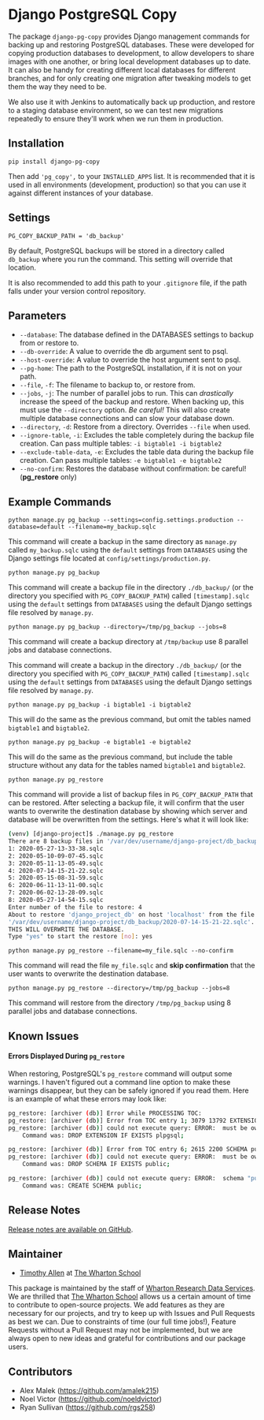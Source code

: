 # Django PostgreSQL Copy

The package `django-pg-copy` provides Django management commands for backing up and restoring PostgreSQL databases. These were developed for copying production databases to development, to allow developers to share images with one another, or bring local development databases up to date. It can also be handy for creating different local databases for different branches, and for only creating one migration after tweaking models to get them the way they need to be.

We also use it with Jenkins to automatically back up production, and restore to a staging database environment, so we can test new migrations repeatedly to ensure they'll work when we run them in production.

## Installation

`pip install django-pg-copy`

Then add `'pg_copy',` to your `INSTALLED_APPS` list. It is recommended that it is used in all environments (development, production) so that you can use it against different instances of your database.

## Settings

`PG_COPY_BACKUP_PATH = 'db_backup'`

By default, PostgreSQL backups will be stored in a directory called `db_backup` where you run the command. This setting will override that location.

It is also recommended to add this path to your `.gitignore` file, if the path falls under your version control repository.

## Parameters

* `--database`: The database defined in the DATABASES settings to backup from or restore to.
* `--db-override`: A value to override the db argument sent to psql.
* `--host-override`: A value to override the host argument sent to psql.
* `--pg-home`: The path to the PostgreSQL installation, if it is not on your path.
* `--file`, `-f`: The filename to backup to, or restore from.
* `--jobs`, `-j`: The number of parallel jobs to run. This can *drastically* increase the speed of the backup and restore. When backing up, this must use the `--directory` option. *Be careful!* This will also create multiple database connections and can slow your database down.
* `--directory`, `-d`: Restore from a directory. Overrides `--file` when used.
* `--ignore-table`, `-i`: Excludes the table completely during the backup file creation. Can pass multiple tables: `-i bigtable1 -i bigtable2`
* `--exclude-table-data`, `-e`: Excludes the table data during the backup file creation. Can pass multiple tables: `-e bigtable1 -e bigtable2`
* `--no-confirm`: Restores the database without confirmation: be careful! (**pg_restore** only)

## Example Commands

`python manage.py pg_backup --settings=config.settings.production --database=default --filename=my_backup.sqlc`

This command will create a backup in the same directory as `manage.py` called `my_backup.sqlc` using the `default` settings from `DATABASES` using the Django settings file located at `config/settings/production.py`.

`python manage.py pg_backup`

This command will create a backup file in the directory `./db_backup/` (or the directory you specified with `PG_COPY_BACKUP_PATH`) called `[timestamp].sqlc` using the `default` settings from `DATABASES` using the default Django settings file resolved by `manage.py`.

`python manage.py pg_backup --directory=/tmp/pg_backup --jobs=8`

This command will create a backup directory at `/tmp/backup` use 8 parallel jobs and database connections.

This command will create a backup in the directory `./db_backup/` (or the directory you specified with `PG_COPY_BACKUP_PATH`) called `[timestamp].sqlc` using the `default` settings from `DATABASES` using the default Django settings file resolved by `manage.py`.

`python manage.py pg_backup -i bigtable1 -i bigtable2`

This will do the same as the previous command, but omit the tables named `bigtable1` and `bigtable2`.

`python manage.py pg_backup -e bigtable1 -e bigtable2`

This will do the same as the previous command, but include the table structure without any data for the tables named `bigtable1` and `bigtable2`.

`python manage.py pg_restore`

This command will provide a list of backup files in `PG_COPY_BACKUP_PATH` that can be restored. After selecting a backup file, it will confirm that the user wants to overwrite the destination database by showing which server and database will be overwritten from the settings. Here's what it will look like:

```bash
(venv) [django-project]$ ./manage.py pg_restore
There are 8 backup files in '/var/dev/username/django-project/db_backup'. Which would you like to restore?
1: 2020-05-27-13-33-38.sqlc
2: 2020-05-10-09-07-45.sqlc
3: 2020-05-11-13-05-49.sqlc
4: 2020-07-14-15-21-22.sqlc
5: 2020-05-15-08-31-59.sqlc
6: 2020-06-11-13-11-00.sqlc
7: 2020-06-02-13-28-09.sqlc
8: 2020-05-27-14-54-15.sqlc
Enter number of the file to restore: 4
About to restore 'django_project_db' on host 'localhost' from the file:
'/var/dev/username/django-project/db_backup/2020-07-14-15-21-22.sqlc'.
THIS WILL OVERWRITE THE DATABASE.
Type "yes" to start the restore [no]: yes
```

`python manage.py pg_restore --filename=my_file.sqlc --no-confirm`

This command will read the file `my_file.sqlc` and **skip confirmation** that the user wants to overwrite the destination database.

`python manage.py pg_restore --directory=/tmp/pg_backup --jobs=8`

This command will restore from the directory `/tmp/pg_backup` using 8 parallel jobs and database connections.

## Known Issues

#### Errors Displayed During `pg_restore`

When restoring, PostgreSQL's `pg_restore` command will output some warnings. I haven't figured out a command line option to make these warnings disappear, but they can be safely ignored if you read them. Here is an example of what these errors may look like:

```bash
pg_restore: [archiver (db)] Error while PROCESSING TOC:
pg_restore: [archiver (db)] Error from TOC entry 1; 3079 13792 EXTENSION plpgsql
pg_restore: [archiver (db)] could not execute query: ERROR:  must be owner of extension plpgsql
    Command was: DROP EXTENSION IF EXISTS plpgsql;

pg_restore: [archiver (db)] Error from TOC entry 6; 2615 2200 SCHEMA public postgres
pg_restore: [archiver (db)] could not execute query: ERROR:  must be owner of schema public
    Command was: DROP SCHEMA IF EXISTS public;

pg_restore: [archiver (db)] could not execute query: ERROR:  schema "public" already exists
    Command was: CREATE SCHEMA public;
```

## Release Notes

[Release notes are available on GitHub](https://github.com/FlipperPA/django-pg-copy/releases).
## Maintainer

* [Timothy Allen](https://github.com/FlipperPA) at [The Wharton School](https://github.com/wharton)

This package is maintained by the staff of [Wharton Research Data Services](https://wrds.wharton.upenn.edu/). We are thrilled that [The Wharton School](https://www.wharton.upenn.edu/) allows us a certain amount of time to contribute to open-source projects. We add features as they are necessary for our projects, and try to keep up with Issues and Pull Requests as best we can. Due to constraints of time (our full time jobs!), Feature Requests without a Pull Request may not be implemented, but we are always open to new ideas and grateful for contributions and our package users.

## Contributors

* Alex Malek (https://github.com/amalek215)
* Noel Victor (https://github.com/noeldvictor)
* Ryan Sullivan (https://github.com/rgs258)
